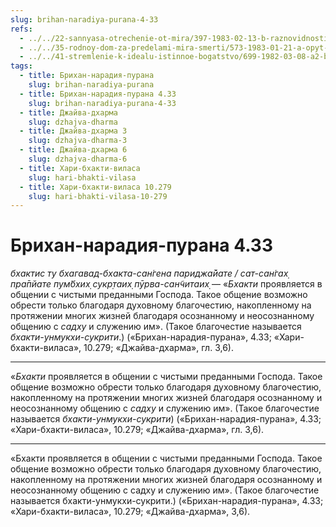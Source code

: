 ```yaml
---
slug: brihan-naradiya-purana-4-33
refs:
  - ../../22-sannyasa-otrechenie-ot-mira/397-1983-02-13-b-raznovidnosti-i-filosofskie-aspekty-sannyasy.md
  - ../../35-rodnoy-dom-za-predelami-mira-smerti/573-1983-01-21-a-opyt-brennogo-mira-ne-pomozhet-postich-bezgranichnoe.md
  - ../../41-stremlenie-k-idealu-istinnoe-bogatstvo/699-1982-03-08-a2-b1-b7-budushhee-togo-kto-obrel-svyaz-s-gospodom-luchezarno.md
tags:
  - title: Брихан-нарадия-пурана
    slug: brihan-naradiya-purana
  - title: Брихан-нарадия-пурана 4.33
    slug: brihan-naradiya-purana-4-33
  - title: Джайва-дхарма
    slug: dzhajva-dharma
  - title: Джайва-дхарма 3
    slug: dzhajva-dharma-3
  - title: Джайва-дхарма 6
    slug: dzhajva-dharma-6
  - title: Хари-бхакти-виласа
    slug: hari-bhakti-vilasa
  - title: Хари-бхакти-виласа 10.279
    slug: hari-bhakti-vilasa-10-279
---
```


# Брихан-нарадия-пурана 4.33

*бхактис ту бхагавад-бхакта-сан̇гена париджа̄йате / сат-сан̇гах̣ пра̄пйате пум̇бхих̣ сукр̣таих̣ пӯрва-сан̃читаих̣* — «*Бхакти* проявляется в общении с чистыми преданными Господа. Такое общение возможно обрести только благодаря духовному благочестию, накопленному на протяжении многих жизней благодаря осознанному и неосознанному общению с *садху* и служению им». (Такое благочестие называется *бхакти-унмукхи-сукрити*.) («Брихан-нарадия-пурана», 4.33; «Хари-бхакти-виласа», 10.279; «Джайва-дхарма», гл. 3,6).

---

«*Бхакти* проявляется в общении с чистыми преданными Господа. Такое общение возможно обрести только благодаря духовному благочестию, накопленному на протяжении многих жизней благодаря осознанному и неосознанному общению с *садху* и служению им». (Такое благочестие называется *бхакти-унмукхи-сукрити*) («Брихан-нарадия-пурана», 4.33; «Хари-бхакти-виласа», 10.279; «Джайва-дхарма», гл. 3,6).

---

«Бхакти проявляется в общении с чистыми преданными Господа. Такое общение возможно обрести только благодаря духовному благочестию, накопленному на протяжении многих жизней благодаря осознанному и неосознанному общению с садху и служению им». (Такое благочестие называется бхакти-унмукхи-сукрити.) («Брихан-нарадия-пурана», 4.33; «Хари-бхакти-виласа», 10.279; «Джайва-дхарма», 3,6).
